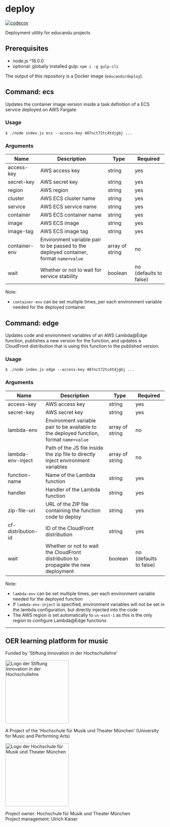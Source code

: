 # deploy

[![codecov](https://codecov.io/gh/educandu/deploy/branch/main/graph/badge.svg)](https://codecov.io/gh/educandu/deploy)

Deployment utility for educandu projects

## Prerequisites

* node.js ^18.0.0
* optional: globally installed gulp: `npm i -g gulp-cli`

The output of this repository is a Docker image (`educandu/deploy`).

## Command: ecs

Updates the container image version inside a task definition of a ECS service deployed on AWS Fargate.

### Usage

~~~
$ ./node index.js ecs --access-key 487nct72tc4tdjgbj ...
~~~

### Arguments

| Name | Description | Type | Required |
| --- | --- | --- | --- |
| access-key | AWS access key | string | yes |
| secret-key | AWS secret key | string | yes |
| region | AWS region | string | yes |
| cluster | AWS ECS cluster name | string | yes |
| service | AWS ECS service name | string | yes |
| container | AWS ECS container name | string | yes |
| image | AWS ECS image | string | yes |
| image-tag | AWS ECS image tag | string | yes |
| container-env | Environment variable pair to be passed to the deployed container, format `name=value` | array of string | no |
| wait | Whether or not to wait for service stability | boolean | no (defaults to false) |

Note:

* `container-env` can be set multiple times, per each environment variable needed for the deployed container

## Command: edge

Updates code and environment variables of an AWS Lambda@Edge function, publishes a new version for the
function, and updates a CloudFront distribution that is using this function to the published version.

### Usage

~~~
$ ./node index.js edge --access-key 487nct72tc4tdjgbj ...
~~~

### Arguments

| Name | Description | Type | Required |
| --- | --- | --- | --- |
| access-key | AWS access key | string | yes |
| secret-key | AWS secret key | string | yes |
| lambda-env | Environment variable pair to be available to the deployed function, format `name=value` | array of string | no |
| lambda-env-inject | Path of the JS file inside the zip file to directly inject environment variables | array of string | no |
| function-name | Name of the Lambda function | string | yes |
| handler | Handler of the Lambda function | string | yes |
| zip-file-uri | URL of the ZIP file containing the function code to deploy | string | yes |
| cf-distribution-id | ID of the CloudFront distribution | string | yes |
| wait | Whether or not to wait the CloudFront distribution to propagate the new deployment | boolean | no (defaults to false) |

Note:

* `lambda-env` can be set multiple times, per each environment variable needed for the deployed function
* If `lambda-env-inject` is specified, environment variables will not be set in the lambda configuration, but directly injected into the code
* The AWS region is set automatically to `us-east-1` as this is the only region to configure Lambda@Edge functions

---

## OER learning platform for music

Funded by 'Stiftung Innovation in der Hochschullehre'

<img src="https://stiftung-hochschullehre.de/wp-content/uploads/2020/07/logo_stiftung_hochschullehre_screenshot.jpg)" alt="Logo der Stiftung Innovation in der Hochschullehre" width="200"/>

A Project of the 'Hochschule für Musik und Theater München' (University for Music and Performing Arts)

<img src="https://upload.wikimedia.org/wikipedia/commons/d/d8/Logo_Hochschule_f%C3%BCr_Musik_und_Theater_M%C3%BCnchen_.png" alt="Logo der Hochschule für Musik und Theater München" width="200"/>

Project owner: Hochschule für Musik und Theater München\
Project management: Ulrich Kaiser
